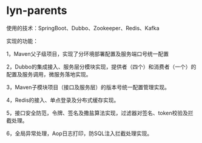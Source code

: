 # lyn-parents

使用的技术：SpringBoot、Dubbo、Zookeeper、Redis、Kafka

实现的功能：

1，Maven父子级项目，实现了分环境部署配置及服务端口号统一配置

2，Dubbo的集成接入、服务层分模块实现，提供者（四个）和消费者（一个）的配置及服务调用，微服务落地实现。

3，Maven子模块项目（接口及服务层）的版本号统一配置管理实现。

4，Redis的接入、单点登录及分布式缓存实现。

5，接口安全防范，令牌、签名及撒盐算法实现，过滤器对签名、token校验及拦截处理。

6，全局异常处理，Aop日志打印，防SQL注入拦截处理实现。

